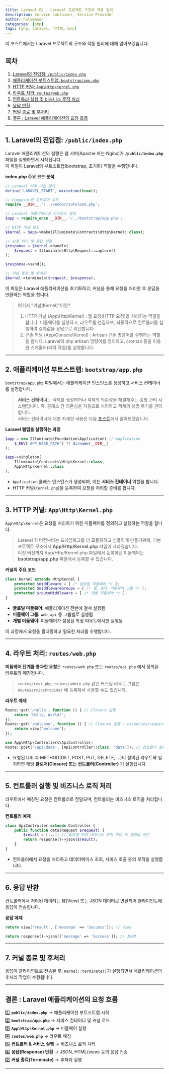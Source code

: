 ```yaml
---
title: Laravel 02 - Laravel 프로젝트 구조와 작동 원리  
description: Service Container, Service Provider
author: holymason
categories: [php]
tags: [php, laravel, 라라벨, mvc]
---
```


이 포스트에서는 Laravel 프로젝트의 구조와 작동 원리에 대해 알아보겠습니다.

## 목차
1. [Laravel의 진입점: `/public/index.php`](#1-laravel의-진입점-publicindexphp)
2. [애플리케이션 부트스트랩: `bootstrap/app.php`](#2-애플리케이션-부트스트랩-bootstrapappphp)
3. [HTTP 커널: `App\Http\Kernel.php`](#3-http-커널-apphttpkernelphp)
4. [라우트 처리: `routes/web.php`](#4-라우트-처리-routeswebphp)
5. [컨트롤러 실행 및 비즈니스 로직 처리](#5-컨트롤러-실행-및-비즈니스-로직-처리)
6. [응답 반환](#6-응답-반환)
7. [커널 종료 및 후처리](#7-커널-종료-및-후처리)
8. [결론 : Laravel 애플리케이션의 요청 흐름](#8-결론-laravel-애플리케이션의-요청-흐름)

---

## 1. Laravel의 진입점: `/public/index.php`

Laravel 애플리케이션의 실행은 웹 서버(Apache 또는 Nginx)가 **`/public/index.php`** 파일을 실행하면서 시작됩니다.  
이 파일이 Laravel의 부트스트랩(bootstrap, 초기화) 역할을 수행합니다.

**index.php 주요 코드 분석**
```php
// Laravel 시작 시간 정의
define('LARAVEL_START', microtime(true));

// Composer의 오토로더 로드
require __DIR__.'/../vendor/autoload.php';

// Laravel 애플리케이션 인스턴스 생성
$app = require_once __DIR__.'/../bootstrap/app.php';

// HTTP 커널 로드
$kernel = $app->make(Illuminate\Contracts\Http\Kernel::class);

// 요청 처리 및 응답 반환
$response = $kernel->handle(
    $request = Illuminate\Http\Request::capture()
);

$response->send();

// 커널 종료 및 후처리
$kernel->terminate($request, $response);
```

이 파일은 Laravel 애플리케이션을 초기화하고, 커널을 통해 요청을 처리한 후 응답을 반환하는 역할을 합니다.

> 여기서 "커널(Kernel)"이란?
> 1. HTTP 커널 (App\Http\Kernel) : 웹 요청(HTTP 요청)을 처리하는 역할을 합니다. 미들웨어를 실행하고, 라우트를 연결하며, 최종적으로 컨트롤러를 실행하여 결과값을 응답으로 리턴합니다.
> 2. 콘솔 커널 (App\Console\Kernel) : Artisan 콘솔 명령어를 실행하는 역할을 합니다. Laravel의 php artisan 명령어를 정의하고, crontab 등을 이용한 스케줄러(예약 작업)를 실행합니다.


---

## 2. 애플리케이션 부트스트랩: `bootstrap/app.php`

`bootstrap/app.php` 파일에서는 애플리케이션 인스턴스를 생성하고 서비스 컨테이너를 설정합니다.
> **서비스 컨테이너**는 객체를 생성하거나 객체의 의존성을 해결해주는 중앙 관리 시스템입니다. 즉, 클래스 간 의존성을 자동으로 처리하고 객체의 생명 주기를 관리합니다.  
> 서비스 컨테이너에 대한 자세한 내용은 다음 [포스트](/_posts/php/2025-02-25-laravel-03-service.md)에서 알아보겠습니다.

**Laravel 웹앱을 실행하는 과정**
```php 
$app = new Illuminate\Foundation\Application( // Application 
    $_ENV['APP_BASE_PATH'] ?? dirname(__DIR__)
);

$app->singleton(
    Illuminate\Contracts\Http\Kernel::class,
    App\Http\Kernel::class
);
```
- `Application` 클래스 인스턴스가 생성되며, 이는 **서비스 컨테이너** 역할을 합니다.
- HTTP 커널(`Kernel.php`)을 등록하여 요청을 처리할 준비를 합니다.

---

## 3. HTTP 커널: `App\Http\Kernel.php`

`App\Http\Kernel`은 요청을 처리하기 위한 미들웨어를 정의하고 실행하는 역할을 합니다.
> Laravel 11 버전부터는 프레임워크를 더 모듈화하고 심플하게 만들기위해, 기본 프로젝트 구조에서 **App/Http/Kernel.php** 파일이 사라졌습니다.  
> 이전 버전까지 App/Http/Kernel.php 파일에서 등록하던 미들웨어는 **bootstrap/app.php** 파일에서 등록할 수 있습니다.

**커널의 주요 코드**
```php
class Kernel extends HttpKernel {
    protected $middleware = [ /* 글로벌 미들웨어 */ ];
    protected $middlewareGroups = [ /* 웹, API 미들웨어 그룹 */ ];
    protected $routeMiddleware = [ /* 개별 미들웨어 */ ];
}
```
- **글로벌 미들웨어:** 애플리케이션 전반에 걸쳐 실행됨
- **미들웨어 그룹:** `web`, `api` 등 그룹별로 실행됨
- **개별 미들웨어:** 미들웨어가 설정된 특정 라우트에서만 실행됨

이 과정에서 요청을 필터링하고 필요한 처리를 수행합니다.

---

## 4. 라우트 처리: `routes/web.php`

**미들웨어 단계를 통과한 요청**은 `routes/web.php` 또는 `routes/api.php` 에서 정의된 라우트와 매칭됩니다.
> `routes/test.php`, `routes/admin.php` 같은 커스텀 라우트 그룹은 `RouteServiceProvider` 에 등록해서 사용할 수도 있습니다. 

**라우트 예제**
```php
Route::get('/hello', function () { // Closure 실행
    return 'Hello, World!';
});
Route::get('/welcome', function () { // Closure 실행 : resources/views/welcome.blade.php 렌더링 후 리턴
    return view('welcome');
});

use App\Http\Controllers\ApiController;
Route::post('/api/data', [ApiController::class, 'data']); // 컨트롤러 실행 : ApiController의 test 메소드를 실행합니다
```
- 요청된 URL과 METHOD(GET, POST, PUT, DELETE, ...)이 정의된 라우트와 일치하면 해당 **클로저(Closure) 또는 컨트롤러(Controller)** 가 실행됩니다.

---

## 5. 컨트롤러 실행 및 비즈니스 로직 처리

라우트에서 매칭된 요청은 컨트롤러로 전달되며, 컨트롤러는 비즈니스 로직을 처리합니다.

**컨트롤러 예제**
```php
class ApiController extends Controller {
    public function data(Request $request) {
        $result = [...]; // 요청에 따라 비즈니스 로직 처리 후 결과값 리턴
        return response()->json($result);
    }
}
```
- 컨트롤러에서 요청을 처리하고 데이터베이스 조회, 서비스 호출 등의 로직을 실행합니다.

---

## 6. 응답 반환

컨트롤러에서 처리된 데이터는 뷰(View) 또는 JSON 데이터로 변환되어 클라이언트에 응답이 전송됩니다.

**응답 예제**
```php
return view('result', ['message' => 'Success']); // View 

return response()->json(['message' => 'Success']); // JSON
```

---

## 7. 커널 종료 및 후처리

응답이 클라이언트로 전송된 후, `Kernel::terminate()`가 실행되면서 애플리케이션의 후처리 작업이 수행됩니다.

---

## 결론 : Laravel 애플리케이션의 요청 흐름

1️⃣ **`public/index.php`** → 애플리케이션 부트스트랩 시작  
2️⃣ **`bootstrap/app.php`** → 서비스 컨테이너 및 커널 로드  
3️⃣ **`App\Http\Kernel.php`** → 미들웨어 실행  
4️⃣ **`routes/web.php`** → 라우트 매칭  
5️⃣ **컨트롤러 & 서비스 실행** → 비즈니스 로직 처리  
6️⃣ **응답(Response) 반환** → JSON, HTML(view) 등의 응답 전송  
7️⃣ **커널 종료(Terminate)** → 후처리 실행

---
